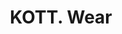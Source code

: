 ---
title: KOTT. Wear
text: Авторская одежда от Марии Кот
image:
  src: "/projects/kott.png"
  alt: "KOTT. Wear"
  width: 1360
  height: 764
  format: "png"
tags: Брендинг, Веб-дизайн, E-commerce
---
